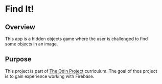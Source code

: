 # Find It!

## Overview

This app is a hidden objects game where the user is challenged to find some objects in
an image.

## Purpose

This project is part of [The Odin Project](https://www.theodinproject.com) curriculum.
The goal of thos project is to gain experience working with Firebase.
